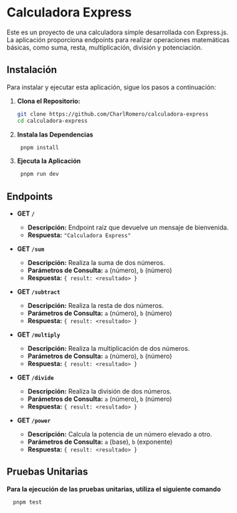 # Calculadora Express

Este es un proyecto de una calculadora simple desarrollada con Express.js. La aplicación proporciona endpoints para realizar operaciones matemáticas básicas, como suma, resta, multiplicación, división y potenciación.

## Instalación

Para instalar y ejecutar esta aplicación, sigue los pasos a continuación:

1. **Clona el Repositorio:**

   ```bash
   git clone https://github.com/CharlRomero/calculadora-express
   cd calculadora-express

2. **Instala las Dependencias**
   
   ```bash
    pnpm install
3. **Ejecuta la Aplicación**
   
   ```bash
    pnpm run dev
   
## Endpoints

- **GET `/`**
  - **Descripción:** Endpoint raíz que devuelve un mensaje de bienvenida.
  - **Respuesta:** `"Calculadora Express"`

- **GET `/sum`**
  - **Descripción:** Realiza la suma de dos números.
  - **Parámetros de Consulta:** `a` (número), `b` (número)
  - **Respuesta:** `{ result: <resultado> }`

- **GET `/subtract`**
  - **Descripción:** Realiza la resta de dos números.
  - **Parámetros de Consulta:** `a` (número), `b` (número)
  - **Respuesta:** `{ result: <resultado> }`

- **GET `/multiply`**
  - **Descripción:** Realiza la multiplicación de dos números.
  - **Parámetros de Consulta:** `a` (número), `b` (número)
  - **Respuesta:** `{ result: <resultado> }`

- **GET `/divide`**
  - **Descripción:** Realiza la división de dos números.
  - **Parámetros de Consulta:** `a` (número), `b` (número)
  - **Respuesta:** `{ result: <resultado> }`

- **GET `/power`**
  - **Descripción:** Calcula la potencia de un número elevado a otro.
  - **Parámetros de Consulta:** `a` (base), `b` (exponente)
  - **Respuesta:** `{ result: <resultado> }`
    
## Pruebas Unitarias

**Para la ejecución de las pruebas unitarias, utiliza el siguiente comando**
```bash
  pnpm test
```

